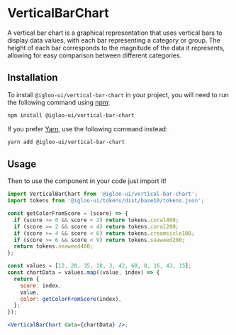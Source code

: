 # VerticalBarChart

A vertical bar chart is a graphical representation that uses vertical bars to display data values, with each bar representing a category or group. The height of each bar corresponds to the magnitude of the data it represents, allowing for easy comparison between different categories.

<Example is="custom" />

<ReferenceLinks is="custom" />

## Installation

To install `@igloo-ui/vertical-bar-chart` in your project, you will need to run the following command using [npm](https://www.npmjs.com/):

```bash
npm install @igloo-ui/vertical-bar-chart
```

If you prefer [Yarn](https://classic.yarnpkg.com/en/), use the following command instead:

```bash
yarn add @igloo-ui/vertical-bar-chart
```

## Usage

Then to use the component in your code just import it!

```jsx
import VerticalBarChart from '@igloo-ui/vertical-bar-chart';
import tokens from '@igloo-ui/tokens/dist/base10/tokens.json';

const getColorFromScore = (score) => {
  if (score >= 0 && score < 2) return tokens.coral400;
  if (score >= 2 && score < 4) return tokens.coral200;
  if (score >= 4 && score < 6) return tokens.creamsicle100;
  if (score >= 6 && score < 9) return tokens.seaweed200;
  return tokens.seaweed400;
};

const values = [12, 20, 35, 18, 3, 42, 60, 0, 16, 43, 15];
const chartData = values.map((value, index) => {
  return {
    score: index,
    value,
    color: getColorFromScore(index),
  };
});

<VerticalBarChart data={chartData} />;
```
